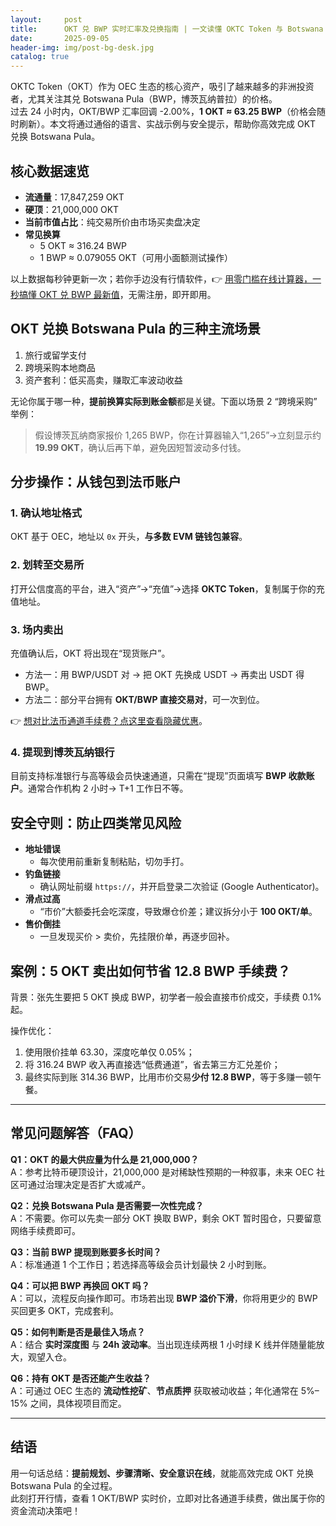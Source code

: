 ```yaml
---
layout:     post
title:      OKT 兑 BWP 实时汇率及兑换指南 | 一文读懂 OKTC Token 与 Botswana Pula 的互转
date:       2025-09-05
header-img: img/post-bg-desk.jpg
catalog: true
---
```


OKTC Token（OKT）作为 OEC 生态的核心资产，吸引了越来越多的非洲投资者，尤其关注其兑 Botswana Pula（BWP，博茨瓦纳普拉）的价格。  
过去 24 小时内，OKT/BWP 汇率回调 -2.00%，**1 OKT ≈ 63.25 BWP**（价格会随时刷新）。本文将通过通俗的语言、实战示例与安全提示，帮助你高效完成 OKT 兑换 Botswana Pula。

## 核心数据速览

- **流通量**：17,847,259 OKT  
- **硬顶**：21,000,000 OKT  
- **当前市值占比**：纯交易所价由市场买卖盘决定  
- **常见换算**  
  - 5 OKT ≈ 316.24 BWP  
  - 1 BWP ≈ 0.079055 OKT（可用小面额测试操作）

以上数据每秒钟更新一次；若你手边没有行情软件，👉 [用零门槛在线计算器，一秒搞懂 OKT 兑 BWP 最新值](https://okxdog.com/)，无需注册，即开即用。

## OKT 兑换 Botswana Pula 的三种主流场景

1. 旅行或留学支付  
2. 跨境采购本地商品  
3. 资产套利：低买高卖，赚取汇率波动收益  

无论你属于哪一种，**提前换算实际到账金额**都是关键。下面以场景 2 “跨境采购” 举例：

> 假设博茨瓦纳商家报价 1,265 BWP，你在计算器输入“1,265”→立刻显示约 **19.99 OKT**，确认后再下单，避免因短暂波动多付钱。

## 分步操作：从钱包到法币账户

### 1. 确认地址格式  
OKT 基于 OEC，地址以 `0x` 开头，**与多数 EVM 链钱包兼容**。

### 2. 划转至交易所  
打开公信度高的平台，进入“资产”→“充值”→选择 **OKTC Token**，复制属于你的充值地址。

### 3. 场内卖出  
充值确认后，OKT 将出现在“现货账户”。  
- 方法一：用 BWP/USDT 对 → 把 OKT 先换成 USDT → 再卖出 USDT 得 BWP。  
- 方法二：部分平台拥有 **OKT/BWP 直接交易对**，可一次到位。  

👉 [想对比法币通道手续费？点这里查看隐藏优惠](https://okxdog.com/)。

### 4. 提现到博茨瓦纳银行  
目前支持标准银行与高等级会员快速通道，只需在“提现”页面填写 **BWP 收款账户**。通常合作机构 2 小时→ T+1 工作日不等。

## 安全守则：防止四类常见风险

- **地址错误**  
  - 每次使用前重新复制粘贴，切勿手打。  
- **钓鱼链接**  
  - 确认网址前缀 `https://`，并开启登录二次验证 (Google Authenticator)。  
- **滑点过高**  
  - “市价”大额委托会吃深度，导致爆仓价差；建议拆分小于 **100 OKT/单**。  
- **售价倒挂**  
  - 一旦发现买价 > 卖价，先挂限价单，再逐步回补。

## 案例：5 OKT 卖出如何节省 12.8 BWP 手续费？

背景：张先生要把 5 OKT 换成 BWP，初学者一般会直接市价成交，手续费 0.1% 起。  

操作优化：  
1) 使用限价挂单 63.30，深度吃单仅 0.05%；  
2) 将 316.24 BWP 收入再直接选“低费通道”，省去第三方汇兑差价；  
3) 最终实际到账 314.36 BWP，比用市价交易**少付 12.8 BWP**，等于多赚一顿午餐。

---

## 常见问题解答（FAQ）

**Q1：OKT 的最大供应量为什么是 21,000,000？**  
A：参考比特币硬顶设计，21,000,000 是对稀缺性预期的一种叙事，未来 OEC 社区可通过治理决定是否扩大或减产。

**Q2：兑换 Botswana Pula 是否需要一次性完成？**  
A：不需要。你可以先卖一部分 OKT 换取 BWP，剩余 OKT 暂时囤仓，只要留意网络手续费即可。

**Q3：当前 BWP 提现到账要多长时间？**  
A：标准通道 1 个工作日；若选择高等级会员计划最快 2 小时到账。

**Q4：可以把 BWP 再换回 OKT 吗？**  
A：可以，流程反向操作即可。市场若出现 **BWP 溢价下滑**，你将用更少的 BWP 买回更多 OKT，完成套利。

**Q5：如何判断是否是最佳入场点？**  
A：结合 **实时深度图** 与 **24h 波动率**。当出现连续两根 1 小时绿 K 线并伴随量能放大，观望入仓。

**Q6：持有 OKT 是否还能产生收益？**  
A：可通过 OEC 生态的 **流动性挖矿**、**节点质押** 获取被动收益；年化通常在 5%–15% 之间，具体视项目而定。

---

## 结语

用一句话总结：**提前规划、步骤清晰、安全意识在线**，就能高效完成 OKT 兑换 Botswana Pula 的全过程。  
此刻打开行情，查看 1 OKT/BWP 实时价，立即对比各通道手续费，做出属于你的资金流动决策吧！